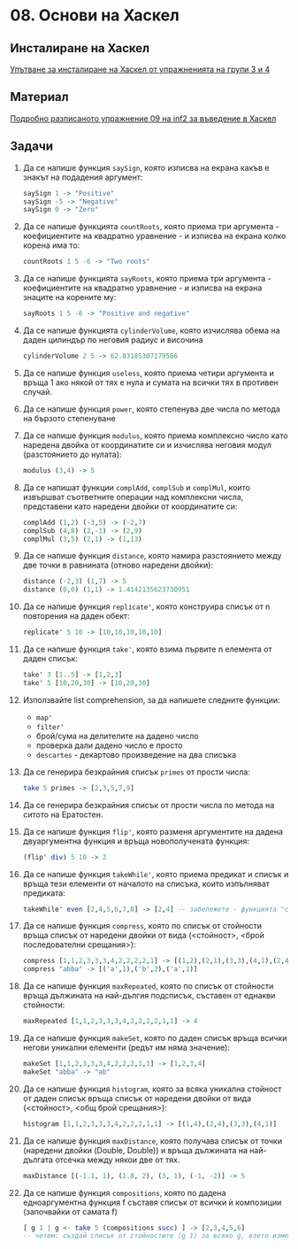 # 08. Основи на Хаскел

## Инсталиране на Хаскел
[Упътване за инсталиране на Хаскел от упражненията на групи 3 и 4](https://github.com/triffon/fp-2022-23/blob/main/exercises/cs3%264/08/README.md)

## Материал
[Подробно разписаното упражнение 09 на inf2 за въведение в Хаскел](https://github.com/triffon/fp-2022-23/blob/main/exercises/inf2/09/README.md#haskell)

## Задачи

1. Да се напише функция `saySign`, която изписва на екрана какъв е знакът на подадения аргумент:
   ```hs
   saySign 1 -> "Positive"
   saySign -5 -> "Negative"
   saySign 0 -> "Zero"
   ```

3. Да се напише функцията `countRoots`, която приема три аргумента - коефициентите на квадратно уравнение - и изписва на екрана колко корена има то:
   ```hs
   countRoots 1 5 -6 -> "Two roots"
   ```

4. Да се напише функцията `sayRoots`, която приема три аргумента - коефициентите на квадратно уравнение - и изписва на екрана знаците на корените му:
   ```hs
   sayRoots 1 5 -6 -> "Positive and negative"
   ```

5. Да се напише функцията `cylinderVolume`, която изчислява обема на даден цилиндър по неговия радиус и височина
   ```hs
   cylinderVolume 2 5 -> 62.83185307179586
   ```

6. Да се напише функция `useless`, която приема четири аргумента и връща 1 ако някой от тях е нула и сумата на всички тях в противен случай.

7. Да се напише функция `power`, която степенува две числа по метода на бързото степенуване

3. Да се напише функция `modulus`, която приема комплексно число като наредена двойка от координатите си и изчислява неговия модул (разстоянието до нулата):
   ```hs
   modulus (3,4) -> 5
   ```

4. Да се напишат функции `complAdd`, `complSub` и `complMul`, които извършват съответните операции над комплексни числа, представени като наредени двойки от координатите си:
   ```hs
   complAdd (1,2) (-3,5) -> (-2,7)
   complSub (4,8) (2,-1) -> (2,9)
   complMul (3,5) (2,1) -> (1,13)
   ```

5. Да се напише функция `distance`, която намира разстоянието между две точки в равнината (отново наредени двойки):
   ```hs
   distance (-2,3) (1,7) -> 5
   distance (0,0) (1,1) -> 1.4142135623730951
   ```

6. Да се напише функция `replicate'`, която конструира списък от n повторения на даден обект:
   ```hs
   replicate' 5 10 -> [10,10,10,10,10]
   ```

7. Да се напише функция `take'`, която взима първите n елемента от даден списък:
   ```hs
   take' 3 [1..5] -> [1,2,3]
   take' 5 [10,20,30] -> [10,20,30]
   ```

8. Използвайте list comprehension, за да напишете следните функции:
   - `map'`
   - `filter'`
   - брой/сума на делителите на дадено число
   - проверка дали дадено число е просто
   - `descartes` - декартово произведение на два списъка

9. Да се генерира безкрайния списък `primes` от прости числа:
   ```hs
   take 5 primes -> [2,3,5,7,9]
   ```

10. Да се генерира безкрайния списък от прости числа по метода на ситото на Ератостен.

11. Да се напише функция `flip'`, която разменя аргументите на дадена двуаргументна функция и връща новополучената функция:
    ```hs
    (flip' div) 5 10 -> 2
    ```

12. Да се напише функция `takeWhile'`, която приема предикат и списък и връща тези елементи от началото на списъка, които изпълняват предиката:
    ```hs
    takeWhile' even [2,4,5,6,7,8] -> [2,4] -- забележете - функцията "спира" при първото срещнато нечетно число и не връща 6 или 8!
    ```

13. Да се напише функция `compress`, която по списък от стойности връща списък от наредени двойки от вида (<стойност>, <брой последователни срещания>):
    ```hs
    compress [1,1,2,3,3,3,4,2,2,2,2,1] -> [(1,2),(2,1),(3,3),(4,1),(2,4),(1,1)]
    compress "abba" -> [('a',1),('b',2),('a',1)]
    ```

14. Да се напише функция `maxRepeated`, която по списък от стойности връща дължината на най-дългия подсписък, съставен от еднакви стойности:
    ```hs
    maxRepeated [1,1,2,3,3,3,4,2,2,2,2,1,1] -> 4
    ```

15. Да се напише функция `makeSet`, която по даден списък връща всички негови уникални елементи (редът им няма значение):
    ```hs
    makeSet [1,1,2,3,3,3,4,2,2,2,1,1] -> [1,2,3,4]
    makeSet "abba" -> "ab"
    ```

16. Да се напише функция `histogram`, която за всяка уникална стойност от даден списък връща списък от наредени двойки от вида (<стойност>, <общ брой срещания>):
    ```hs
    histogram [1,1,2,3,3,3,4,2,2,2,1,1] -> [(1,4),(2,4),(3,3),(4,1)]
    ```

17. Да се напише функция `maxDistance`, която получава списък от точки (наредени двойки (Double, Double)) и връща дължината на най-дългата отсечка между някои две от тях.
    ```hs
    maxDistance [(-1.1, 1), (1.8, 2), (3, 1), (-1, -2)] -> 5
    ```

18. Да се напише функция `compositions`, която по дадена едноаргументна функция f съставя списък от всички ѝ композиции (започвайки от самата f)
    ```hs
    [ g 1 | g <- take 5 (compositions succ) ] -> [2,3,4,5,6]
    -- четем: създай списък от стойностите (g 1) за всяко g, взето измежду първите 5 елемента на композициите на функцията succ
    ```
